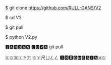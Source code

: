 $ git clone https://github.com/RULL-GANS/V2

$ cd V2

$ git pull

$ python V2.py

🅹︎🅰︎🅽︎🅶︎🅰︎🅽︎ 🅻︎🆄︎🅿︎🅰︎ git pull

🇸 🇨 🇷 🇮 🇵 🇹  🇧 🇾 尺ㄩㄥㄥ
🅸︎🅽︎🅳︎🅾︎🅽︎🅴︎🆂︎🅸︎🅰︎🇲🇨 

